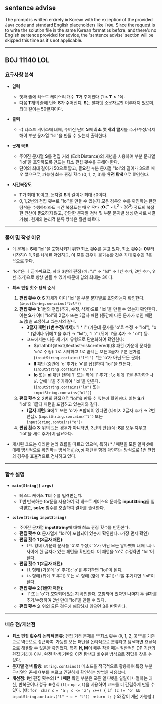## sentence advise

The prompt is written entirely in Korean with the exception of the provided Java code and standard English placeholders like `TODO`. Since the request is to write the solution file in the same Korean format as before, and there's no English sentence provided for advice, the 'sentence advise' section will be skipped this time as it's not applicable.

---

## BOJ 11140 LOL

### 요구사항 분석

- **입력**
    - 첫째 줄에 테스트 케이스의 개수 $\mathbf{T}$가 주어진다 ($1 \le \mathbf{T} \le 10$).
    - 다음 $\mathbf{T}$개의 줄에 단어 $\mathbf{S}$가 주어진다. $\mathbf{S}$는 알파벳 소문자로만 이루어져 있으며, 최대 길이는 50글자이다.

- **출력**
    - 각 테스트 케이스에 대해, 주어진 단어 $\mathbf{S}$에 **최소 몇 개의 글자**를 추가/수정/삭제해야 부분 문자열 "lol"을 만들 수 있는지 출력한다.

- **문제 목표**
    - 주어진 문자열 $\mathbf{S}$를 편집 거리 (Edit Distance)의 개념을 사용하여 부분 문자열 "lol"을 포함하도록 만드는 최소 편집 횟수를 구해야 한다.
    - 단어의 최대 길이가 50으로 짧고, 필요한 부분 문자열 "lol"의 길이가 3으로 매우 짧으므로, 가능한 최소 편집 횟수 (0, 1, 2, 3)를 **완전 탐색**으로 확인한다.

- **시간복잡도**
    - $\mathbf{T}$가 최대 10이고, 문자열 $\mathbf{S}$의 길이가 최대 50이다.
    - $0, 1, 2$번의 편집 횟수로 "lol"을 만들 수 있는지 모든 경우의 수를 확인하는 완전 탐색을 수행하더라도 시간 복잡도는 매우 작다 ($\mathbf{O}(\mathbf{T} \times \mathbf{L}^2 \times 26^3)$ 정도의 복잡한 연산이 필요하지 않고, 간단한 문자열 검색 및 부분 문자열 생성/검사로 해결 가능). 현재의 논리적 분류 방식은 훨씬 빠르다.

---

### 풀이 및 작성 이유

- 이 문제는 $\mathbf{S}$에 "lol"을 포함시키기 위한 최소 횟수를 묻고 있다. 최소 횟수는 $\mathbf{0}$부터 시작하여 $\mathbf{1, 2}$를 차례로 확인하고, 이 모든 경우가 불가능할 경우 최대 횟수인 $\mathbf{3}$을 답으로 한다.
- "lol"은 세 글자이므로, 최대 3번의 편집 (예: "a" $\rightarrow$ "lol" $\rightarrow$ 1번 추가, 2번 추가, 3번 추가)으로 항상 만들 수 있기 때문에 답의 최대는 3이다.

- **최소 편집 횟수 탐색 순서**
    1. **편집 횟수 0**: $\mathbf{S}$ 자체가 이미 "lol"을 부분 문자열로 포함하는지 확인한다. (`inputString.contains("lol")`)
    2. **편집 횟수 1**: 1번의 편집(추가, 수정, 삭제)으로 "lol"을 만들 수 있는지 확인한다. 이는 $\mathbf{S}$가 이미 "lol"의 2글자 또는 3글자 패턴 (중간에 다른 문자가 섞인 패턴 포함)을 포함하고 있는지와 같다.
        - **3글자 패턴 (1번 수정/삭제)**: "l * l" (가운데 문자를 'o'로 수정 $\rightarrow$ "lol"), "o l" (앞이나 뒤에 'l'을 추가 $\rightarrow$ "lol"), "l o" (뒤에 'l'을 추가 $\rightarrow$ "lol") 등.
        - 코드에서는 다음 세 가지 유형으로 단순화하여 확인한다:
            - $\mathbf{l\text{\textasteriskcentered}l}$ 패턴 (가운데 문자를 'o'로 수정): `l`로 시작하고 `l`로 끝나는 모든 3글자 부분 문자열 (`inputString.contains("l*l")`, *는 'o'가 아닌 모든 문자).
            - $\mathbf{ll}$ 패턴 (중간에 'o' 추가): 'o'를 삽입하여 "lol"을 만든다. (`inputString.contains("ll")`)
            - $\mathbf{lo}$ 또는 $\mathbf{ol}$ 패턴 (끝에 'l' 또는 앞에 'l' 추가): `lo` 뒤에 'l'을 추가하거나 `ol` 앞에 'l'을 추가하여 "lol"을 만든다. (`inputString.contains("lo")` 또는 `inputString.contains("ol")`)
    3. **편집 횟수 2**: 2번의 편집으로 "lol"을 만들 수 있는지 확인한다. 이는 $\mathbf{S}$가 "lol"의 1글자 패턴을 포함하고 있는지와 같다.
        - **1글자 패턴**: $\mathbf{S}$에 'l' 또는 'o'가 포함되어 있다면 (나머지 2글자 추가 $\rightarrow$ 2번 편집). (`inputString.contains("l")` 또는 `inputString.contains("o")`)
    4. **편집 횟수 3**: 위의 모든 경우가 아니라면, 3번의 편집(예: $\mathbf{S}$를 모두 지우고 "lol"을 새로 추가)이 필요하다.

- 제시된 코드는 이러한 논리 흐름을 따르고 있으며, 특히 $l * l$ 패턴을 모든 알파벳에 대해 명시적으로 확인하는 방식과 $ll, lo, ol$ 패턴을 함께 확인하는 방식으로 $\mathbf{1}$번 편집의 경우를 효율적으로 검사하고 있다.

---

### 함수 설명

- **`main(String[] args)`**
    - 테스트 케이스 $\mathbf{T}$의 수를 입력받는다.
    - $\mathbf{T}$번 반복하는 for문을 사용하여 각 테스트 케이스의 문자열 $\mathbf{inputString}$을 입력받고, $\mathbf{solve}$ 함수를 호출하여 결과를 출력한다.

- **`solve(String inputString)`**
    - 주어진 문자열 $\mathbf{inputString}$에 대해 최소 편집 횟수를 반환한다.
    - **편집 횟수 0**: 문자열에 "lol"이 포함되어 있는지 확인한다. (가장 먼저 확인)
    - **편집 횟수 1 (3글자 패턴)**:
        - `l*l` 형태 (가운데 문자를 'o'로 수정): 'o'가 아닌 모든 알파벳에 대해 `l`과 `l` 사이에 한 글자가 있는 패턴을 확인한다. 이 패턴을 'o'로 수정하면 "lol"이 된다.
    - **편집 횟수 1 (2글자 패턴)**:
        - `ll` 형태 (가운데 'o' 추가): 'o'를 추가하면 "lol"이 된다.
        - `lo` 형태 (뒤에 'l' 추가) 또는 `ol` 형태 (앞에 'l' 추가): 'l'을 추가하면 "lol"이 된다.
    - **편집 횟수 2 (1글자 패턴)**:
        - 'l' 또는 'o'가 포함되어 있는지 확인한다. 포함되어 있다면 나머지 두 글자를 추가/수정하여 2번 만에 "lol"을 만들 수 있다.
    - **편집 횟수 3**: 위의 모든 경우에 해당하지 않으면 3을 반환한다.

---

### 배운 점/개선점

- **최소 편집 횟수의 논리적 분류**: 편집 거리 문제를 **최소 횟수 (0, 1, 2, 3)**를 기준으로 역순으로 접근하여, 가능한 모든 패턴을 논리적으로 분류하고 탐색하면 효율적으로 해결할 수 있음을 확인했다. 특히 $\mathbf{N, M}$이 매우 작을 때는 일반적인 DP 기반의 편집 거리가 아닌, 완전 탐색 기반의 이진 탐색과 비슷한 방식으로 정답을 찾을 수 있다.
- **문자열 검색 활용**: `String.contains()` 메소드를 적극적으로 활용하여 특정 부분 문자열의 존재 여부를 빠르고 간결하게 확인하는 방법을 사용했다.
- **개선점**: $\mathbf{1}$번 편집 횟수의 **$\mathbf{l*l}$ 패턴** 확인 부분은 모든 알파벳을 일일이 나열하는 대신, 반복문이나 정규 표현식 (`l[a-np-z]l`)을 사용하여 코드를 더 간결하게 만들 수 있다. (예: `for (char c = 'a'; c <= 'z'; c++) { if (c != 'o' && inputString.contains("l" + c + "l")) return 1; }` 와 같이 개선 가능함.)